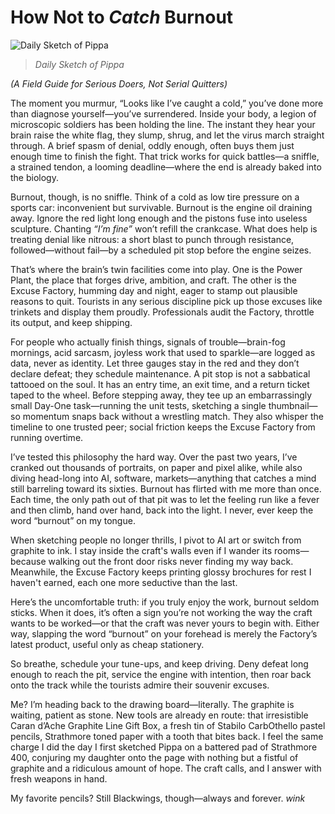 # How Not to *Catch* Burnout

![Daily Sketch of Pippa](images/pippa-sketch.png)
> *Daily Sketch of Pippa*

*(A Field Guide for Serious Doers, Not Serial Quitters)*

The moment you murmur, “Looks like I’ve caught a cold,” you’ve done more than diagnose yourself—you’ve surrendered. Inside your body, a legion of microscopic soldiers has been holding the line. The instant they hear your brain raise the white flag, they slump, shrug, and let the virus march straight through. A brief spasm of denial, oddly enough, often buys them just enough time to finish the fight. That trick works for quick battles—a sniffle, a strained tendon, a looming deadline—where the end is already baked into the biology.

Burnout, though, is no sniffle. Think of a cold as low tire pressure on a sports car: inconvenient but survivable. Burnout is the engine oil draining away. Ignore the red light long enough and the pistons fuse into useless sculpture. Chanting *“I’m fine”* won’t refill the crankcase. What does help is treating denial like nitrous: a short blast to punch through resistance, followed—without fail—by a scheduled pit stop before the engine seizes.

That’s where the brain’s twin facilities come into play. One is the Power Plant, the place that forges drive, ambition, and craft. The other is the Excuse Factory, humming day and night, eager to stamp out plausible reasons to quit. Tourists in any serious discipline pick up those excuses like trinkets and display them proudly. Professionals audit the Factory, throttle its output, and keep shipping.

For people who actually finish things, signals of trouble—brain-fog mornings, acid sarcasm, joyless work that used to sparkle—are logged as data, never as identity. Let three gauges stay in the red and they don’t declare defeat; they schedule maintenance. A pit stop is not a sabbatical tattooed on the soul. It has an entry time, an exit time, and a return ticket taped to the wheel. Before stepping away, they tee up an embarrassingly small Day-One task—running the unit tests, sketching a single thumbnail—so momentum snaps back without a wrestling match. They also whisper the timeline to one trusted peer; social friction keeps the Excuse Factory from running overtime.

I’ve tested this philosophy the hard way. Over the past two years, I’ve cranked out thousands of portraits, on paper and pixel alike, while also diving head-long into AI, software, markets—anything that catches a mind still barreling toward its sixties. Burnout has flirted with me more than once. Each time, the only path out of that pit was to let the feeling run like a fever and then climb, hand over hand, back into the light. I never, ever keep the word “burnout” on my tongue.

When sketching people no longer thrills, I pivot to AI art or switch from graphite to ink. I stay inside the craft's walls even if I wander its rooms—because walking out the front door risks never finding my way back. Meanwhile, the Excuse Factory keeps printing glossy brochures for rest I haven't earned, each one more seductive than the last.

Here’s the uncomfortable truth: if you truly enjoy the work, burnout seldom sticks. When it does, it’s often a sign you’re not working the way the craft wants to be worked—or that the craft was never yours to begin with. Either way, slapping the word “burnout” on your forehead is merely the Factory’s latest product, useful only as cheap stationery.

So breathe, schedule your tune-ups, and keep driving. Deny defeat long enough to reach the pit, service the engine with intention, then roar back onto the track while the tourists admire their souvenir excuses.

Me? I’m heading back to the drawing board—literally. The graphite is waiting, patient as stone. New tools are already en route: that irresistible Caran d’Ache Graphite Line Gift Box, a fresh tin of Stabilo CarbOthello pastel pencils, Strathmore toned paper with a tooth that bites back. I feel the same charge I did the day I first sketched Pippa on a battered pad of Strathmore 400, conjuring my daughter onto the page with nothing but a fistful of graphite and a ridiculous amount of hope. The craft calls, and I answer with fresh weapons in hand.

My favorite pencils? Still Blackwings, though—always and forever. *wink*
